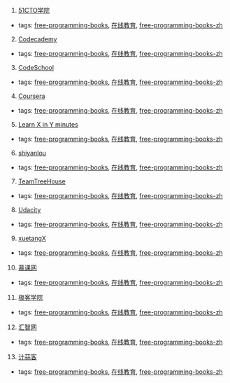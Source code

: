 1. [51CTO学院](http://edu.51cto.com)
  * tags: [free-programming-books](tags/free-programming-books.md), [在线教育](tags/在线教育.md), [free-programming-books-zh](tags/free-programming-books-zh.md)
2. [Codecademy](https://www.codecademy.com/?locale_code=zh)
  * tags: [free-programming-books](tags/free-programming-books.md), [在线教育](tags/在线教育.md), [free-programming-books-zh](tags/free-programming-books-zh.md)
3. [CodeSchool](https://www.codeschool.com)
  * tags: [free-programming-books](tags/free-programming-books.md), [在线教育](tags/在线教育.md), [free-programming-books-zh](tags/free-programming-books-zh.md)
4. [Coursera](https://www.coursera.org/courses?orderby=upcoming&lngs=zh)
  * tags: [free-programming-books](tags/free-programming-books.md), [在线教育](tags/在线教育.md), [free-programming-books-zh](tags/free-programming-books-zh.md)
5. [Learn X in Y minutes](https://learnxinyminutes.com)
  * tags: [free-programming-books](tags/free-programming-books.md), [在线教育](tags/在线教育.md), [free-programming-books-zh](tags/free-programming-books-zh.md)
6. [shiyanlou](https://www.shiyanlou.com)
  * tags: [free-programming-books](tags/free-programming-books.md), [在线教育](tags/在线教育.md), [free-programming-books-zh](tags/free-programming-books-zh.md)
7. [TeamTreeHouse](https://teamtreehouse.com)
  * tags: [free-programming-books](tags/free-programming-books.md), [在线教育](tags/在线教育.md), [free-programming-books-zh](tags/free-programming-books-zh.md)
8. [Udacity](https://www.udacity.com)
  * tags: [free-programming-books](tags/free-programming-books.md), [在线教育](tags/在线教育.md), [free-programming-books-zh](tags/free-programming-books-zh.md)
9. [xuetangX](https://www.xuetangx.com)
  * tags: [free-programming-books](tags/free-programming-books.md), [在线教育](tags/在线教育.md), [free-programming-books-zh](tags/free-programming-books-zh.md)
10. [慕课网](http://www.imooc.com/course/list)
  * tags: [free-programming-books](tags/free-programming-books.md), [在线教育](tags/在线教育.md), [free-programming-books-zh](tags/free-programming-books-zh.md)
11. [极客学院](http://www.jikexueyuan.com)
  * tags: [free-programming-books](tags/free-programming-books.md), [在线教育](tags/在线教育.md), [free-programming-books-zh](tags/free-programming-books-zh.md)
12. [汇智网](http://www.hubwiz.com)
  * tags: [free-programming-books](tags/free-programming-books.md), [在线教育](tags/在线教育.md), [free-programming-books-zh](tags/free-programming-books-zh.md)
13. [计蒜客](http://www.jisuanke.com)
  * tags: [free-programming-books](tags/free-programming-books.md), [在线教育](tags/在线教育.md), [free-programming-books-zh](tags/free-programming-books-zh.md)
